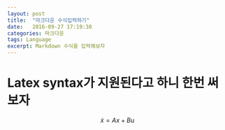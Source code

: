 ```yaml
---
layout: post
title:  "마크다운 수식입력하기"
date:   2016-09-27 17:19:30
categories: 마크다운
tags: Language
excerpt: Markdown 수식을 입력해보자
---
```


# Latex syntax가 지원된다고 하니 한번 써 보자

$$ 
\dot{x}=Ax+Bu
$$
